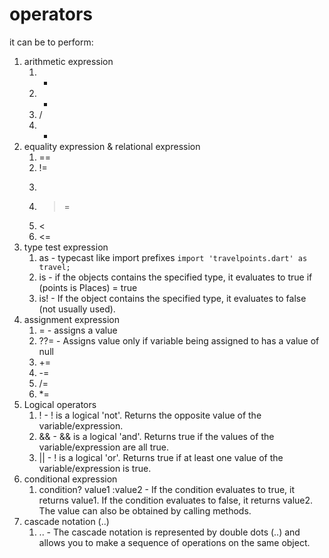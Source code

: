 # operators

it can be to perform:

1. arithmetic expression
   1. +
   2. -
   3. /
   4. *
2. equality expression & relational expression
   1. ==
   2. !=
   3. >
   4. >=
   5. <
   6. <=
3. type test expression
   1. as - typecast like import prefixes `import 'travelpoints.dart' as travel;`
   2. is - if the objects contains the specified type, it evaluates to true if (points is Places) = true
   3. is! - If the object contains the specified type, it evaluates to false (not usually used).
4. assignment expression
   1. = - assigns a value 
   2. ??= - Assigns value only if variable being assigned to has a value of null
   3. +=
   4. -=
   5. /=
   6. *=
5. Logical operators
   1. ! - ! is a logical 'not'. Returns the opposite value of the variable/expression.
   2. && - && is a logical 'and'. Returns true if the values of the variable/expression are all true.
   3. || - ! is a logical 'or'. Returns true if at least one value of the variable/expression is true.
6. conditional expression
   1. condition? value1 :value2 - If the condition evaluates to true, it returns value1. If the condition evaluates to false, it returns value2. The value can also be obtained by calling methods.
7. cascade notation (..)
   1. .. - The cascade notation is represented by double dots (..) and allows you to make a sequence of operations on the same object.

